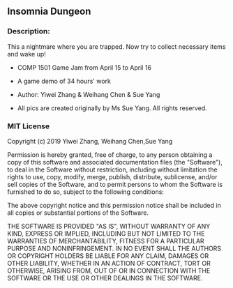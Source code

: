 ## Insomnia Dungeon

### Description:
This a nightmare where you are trapped. Now try to collect necessary items and wake up!

* COMP 1501 Game Jam from April 15 to April 16

* A game demo of 34 hours' work 

* Author: Yiwei Zhang & Weihang Chen & Sue Yang

* All pics are created originally by Ms Sue Yang. All rights reserved.


### MIT License

Copyright (c) 2019 Yiwei Zhang, Weihang Chen,Sue Yang

Permission is hereby granted, free of charge, to any person obtaining a copy
of this software and associated documentation files (the "Software"), to deal
in the Software without restriction, including without limitation the rights
to use, copy, modify, merge, publish, distribute, sublicense, and/or sell
copies of the Software, and to permit persons to whom the Software is
furnished to do so, subject to the following conditions:

The above copyright notice and this permission notice shall be included in all
copies or substantial portions of the Software.

THE SOFTWARE IS PROVIDED "AS IS", WITHOUT WARRANTY OF ANY KIND, EXPRESS OR
IMPLIED, INCLUDING BUT NOT LIMITED TO THE WARRANTIES OF MERCHANTABILITY,
FITNESS FOR A PARTICULAR PURPOSE AND NONINFRINGEMENT. IN NO EVENT SHALL THE
AUTHORS OR COPYRIGHT HOLDERS BE LIABLE FOR ANY CLAIM, DAMAGES OR OTHER
LIABILITY, WHETHER IN AN ACTION OF CONTRACT, TORT OR OTHERWISE, ARISING FROM,
OUT OF OR IN CONNECTION WITH THE SOFTWARE OR THE USE OR OTHER DEALINGS IN THE
SOFTWARE.
